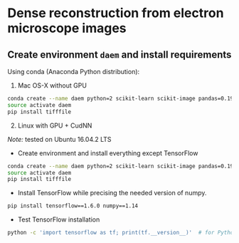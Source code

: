 # Dense reconstruction from electron microscope images

## Create environment `daem` and install requirements

Using conda (Anaconda Python distribution):

1) Mac OS-X without GPU

```bash
conda create --name daem python=2 scikit-learn scikit-image pandas=0.19.2 bokeh tensorflow
source activate daem
pip install tifffile

```

2) Linux with GPU + CudNN

*Note:* tested on Ubuntu 16.04.2 LTS

- Create environment and install everything except TensorFlow

```bash
conda create --name daem python=2 scikit-learn scikit-image pandas=0.19.2 bokeh
source activate daem
pip install tifffile
```

- Install TensorFlow while precising the needed version of numpy.

```bash
pip install tensorflow==1.6.0 numpy==1.14
```

- Test TensorFlow installation

```bash
python -c 'import tensorflow as tf; print(tf.__version__)'  # for Python 2
```



